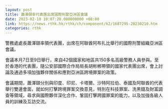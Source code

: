 ```yaml
---
layout: post
title: 蕭澤頤率代表團出席國際刑警亞洲區會議
date: 2023-02-10 10:07:28.000000000 +08:00
link: https://news.rthk.hk/rthk/ch/component/k2/1687295-20230210.htm
categories: rthk
---
```


警務處處長蕭澤頤率領代表團，出席在阿聯酋阿布扎比舉行的國際刑警組織亞洲區會議。

會議本月7日至9日舉行，來自42個國家和地區共150多名高級警務人員參與。至於香港的代表團，隨公安部國際合作局局長胡彬郴帶領的國家代表團出席，會上討論及通過多項加強夥伴關係和應對亞洲區跨境罪案的政策。

會議期間，蕭澤頤分別與印度、印尼、卡塔爾、沙特阿拉伯、泰國及阿聯酋的代表舉行雙邊會面，就如何打擊跨境罪案交換意見，特別在科技罪案、洗黑錢及財富調查等領域，尋求與國際夥伴深化合作、鞏固打擊跨國罪案的能力，以及加強各級人員的訓練及互訪交流。
